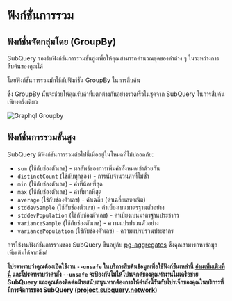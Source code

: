 # ฟังก์ชั่นการรวม

## ฟังก์ชั่นจัดกลุ่มโดย (GroupBy)

SubQuery รองรับฟังก์ชันการรวมขั้นสูงเพื่อให้คุณสามารถคำนวณชุดของค่าต่าง ๆ ในระหว่างการสืบค้นของคุณได้

โดยฟังก์ชันการรวมมักใช้กับฟังก์ชัน GroupBy ในการสืบค้น

ซึ่ง GroupBy นั้นจะช่วยให้คุณรับค่าที่แตกต่างกันอย่างรวดเร็วในชุดจาก SubQuery ในการสืบค้นเพียงครั้งเดียว

![Graphql Groupby](/assets/img/graphql_aggregation.png)

## ฟังก์ชั่นการรวมขั้นสูง

SubQuery มีฟังก์ชันการรวมต่อไปนี้เมื่ออยู่ในโหมดที่ไม่ปลอดภัย:

- `sum` (ใช้กับช่องตัวเลข) - ผลลัพธ์ของการเพิ่มค่าทั้งหมดเข้าด้วยกัน
- `distinctCount` (ใช้กับทุกช่อง) - การนับจำนวนค่าที่ไม่ซ้ำ
- `min` (ใช้กับช่องตัวเลข) - ค่าที่น้อยที่สุด
- `max` (ใช้กับช่องตัวเลข) - ค่าที่มากที่สุด
- `average` (ใช้กับช่องตัวเลข) - ค่าเฉลี่ย (ค่าเฉลี่ยเลขคณิต)
- `stddevSample` (ใช้กับช่องตัวเลข) - ค่าเบี่ยงเบนมาตรฐานตัวอย่าง
- `stddevPopulation` (ใช้กับช่องตัวเลข) - ค่าเบี่ยงเบนมาตรฐานประชากร
- `varianceSample` (ใช้กับช่องตัวเลข) - ความแปรปรวนตัวอย่าง
- `variancePopulation` (ใช้กับช่องตัวเลข) - ความแปรปรวนประชากร

การใช้งานฟังก์ชันการรวมของ SubQuery ขึ้นอยู่กับ [pg-aggregates](https://github.com/graphile/pg-aggregates) ซึ่งคุณสามารถหาข้อมูลเพิ่มเติมได้จากลิ้งค์

**โปรดทราบว่าคุณต้องเปิดใช้งาน `--unsafe` ในบริการสืบค้นข้อมูลเพื่อใช้ฟังก์ชันเหล่านี้ [อ่านเพิ่มเติมที่นี่](./references.md#unsafe-2) และโปรดทราบว่าคำสั่ง `--unsafe` จะป้องกันไม่ให้โปรเจกต์ของคุณทำงานในเครือข่าย SubQuery และคุณต้องติดต่อฝ่ายสนับสนุนหากต้องการให้คำสั่งนี้รันกับโปรเจ็กของคุณในบริการที่มีการจัดการของ SubQuery ([project.subquery.network](https://project.subquery.network))**
